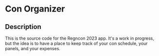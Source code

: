 # Con Organizer

## Description

This is the source code for the Regncon 2023 app. It's a work in progress, but the idea is to have a place to keep track of your con schedule, your panels, and your expenses.

